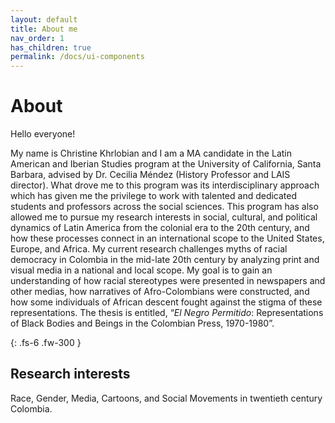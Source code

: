 ```yaml
---
layout: default
title: About me
nav_order: 1
has_children: true
permalink: /docs/ui-components
---
```


# About

Hello everyone!

My name is Christine Khrlobian and I am a MA candidate in the Latin American and Iberian Studies program at the University of California, Santa Barbara, advised by Dr. Cecilia Méndez (History Professor and LAIS director). What drove me to this program was its interdisciplinary approach which has given me the privilege to work with talented and dedicated students and professors across the social sciences. This program has also allowed me to pursue my research interests in social, cultural, and political dynamics of Latin America from the colonial era to the 20th century, and how these processes connect in an international scope to the United States, Europe, and Africa.
My current research challenges myths of racial democracy in Colombia in the mid-late 20th century by analyzing print and visual media in a national and local scope. My goal is to gain an understanding of how racial stereotypes were presented in newspapers and other medias, how narratives of Afro-Colombians were constructed, and how some individuals of African descent fought against the stigma of these representations. The thesis is entitled, “_El Negro Permitido_: Representations of Black Bodies and Beings in the Colombian Press, 1970-1980”.

{: .fs-6 .fw-300 }

## Research interests
Race, Gender, Media, Cartoons, and Social Movements in twentieth century Colombia.
